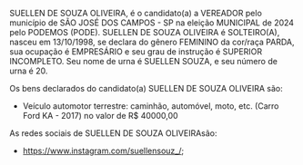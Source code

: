 SUELLEN DE SOUZA OLIVEIRA, é o candidato(a) a VEREADOR pelo município de SÃO JOSÉ DOS CAMPOS - SP na eleição MUNICIPAL de 2024 pelo PODEMOS (PODE). SUELLEN DE SOUZA OLIVEIRA é SOLTEIRO(A), nasceu em 13/10/1998, se declara do gênero FEMININO da cor/raça PARDA, sua ocupação é EMPRESÁRIO e seu grau de instrução é SUPERIOR INCOMPLETO. Seu nome de urna é SUELLEN SOUZA, e seu número de urna é 20.

Os bens declarados do candidato(a) SUELLEN DE SOUZA OLIVEIRA são: 
- Veículo automotor terrestre: caminhão, automóvel, moto, etc. (Carro Ford KA - 2017) no valor de R$ 40000,00

As redes sociais de SUELLEN DE SOUZA OLIVEIRAsão:
- https://www.instagram.com/suellensouz_/;